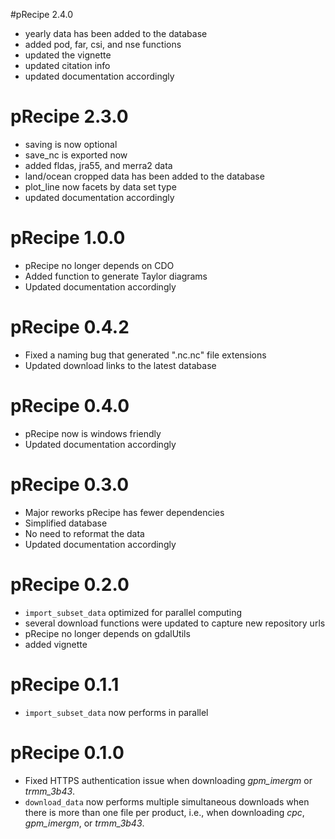 #pRecipe 2.4.0

* yearly data has been  added to the database
* added pod, far, csi, and nse functions
* updated the vignette
* updated citation info
* updated documentation accordingly

# pRecipe 2.3.0

* saving is now optional
* save_nc is exported now
* added fldas, jra55, and merra2 data
* land/ocean cropped data has been added to the database
* plot_line now facets by data set type
* updated documentation accordingly

# pRecipe 1.0.0

* pRecipe no longer depends on CDO
* Added function to generate Taylor diagrams
* Updated documentation accordingly

# pRecipe 0.4.2

* Fixed a naming bug that generated ".nc.nc" file extensions
* Updated download links to the latest database

# pRecipe 0.4.0

* pRecipe now is windows friendly
* Updated documentation accordingly

# pRecipe 0.3.0

* Major reworks pRecipe has fewer dependencies
* Simplified database
* No need to reformat the data
* Updated documentation accordingly

# pRecipe 0.2.0

* `import_subset_data` optimized for parallel computing
* several download functions were updated to capture new repository urls
* pRecipe no longer depends on gdalUtils
* added vignette

# pRecipe 0.1.1

* `import_subset_data` now performs in parallel

# pRecipe 0.1.0

* Fixed HTTPS authentication issue when downloading *gpm_imergm* or *trmm_3b43*.
* `download_data` now performs multiple simultaneous downloads when there is more than one file per product, i.e., when downloading *cpc*, *gpm_imergm*, or *trmm_3b43*.